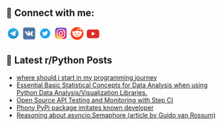## 🔎 Connect with me:
[<img src="https://github.com/bullbesh/bullbesh/blob/main/images/Telegram.png" width="32" height="32" />](https://t.me/bullbesh)
[<img src="https://github.com/bullbesh/bullbesh/blob/main/images/VK.png" width="32" height="32" />](https://vk.com/bullbesh)
[<img src="https://github.com/bullbesh/bullbesh/blob/main/images/Twitter.png" width="32" height="32" />](https://twitter.com/bullbesh1)
[<img src="https://github.com/bullbesh/bullbesh/blob/main/images/Instagram.png" width="32" height="32" />](https://www.instagram.com/bullbesh)
[<img src="https://github.com/bullbesh/bullbesh/blob/main/images/Reddit.png" width="32" height="32" />](https://www.reddit.com/user/bullbesh)
[<img src="https://github.com/bullbesh/bullbesh/blob/main/images/YouTube.png" width="32" height="32" />](https://www.youtube.com/channel/UCtfjRs6uzgq5mfm8S06WTcg)

## 📕 Latest r/Python Posts
<!-- BLOG-POST-LIST:START -->
- [where should i start in my programming journey](https://www.reddit.com/r/Python/comments/xw7kma/where_should_i_start_in_my_programming_journey/)
- [Essential Basic Statistical Concepts for Data Analysis when using Python Data Analysis/Visualization Libraries.](https://www.reddit.com/r/Python/comments/xw75gw/essential_basic_statistical_concepts_for_data/)
- [Open Source API Testing and Monitoring with Step CI](https://www.reddit.com/r/Python/comments/xw5g57/open_source_api_testing_and_monitoring_with_step/)
- [Phony PyPi package imitates known developer](https://www.reddit.com/r/Python/comments/xw4z73/phony_pypi_package_imitates_known_developer/)
- [Reasoning about asyncio.Semaphore &lpar;article by Guido van Rossum&rpar;](https://www.reddit.com/r/Python/comments/xw4f0k/reasoning_about_asynciosemaphore_article_by_guido/)
<!-- BLOG-POST-LIST:END -->
